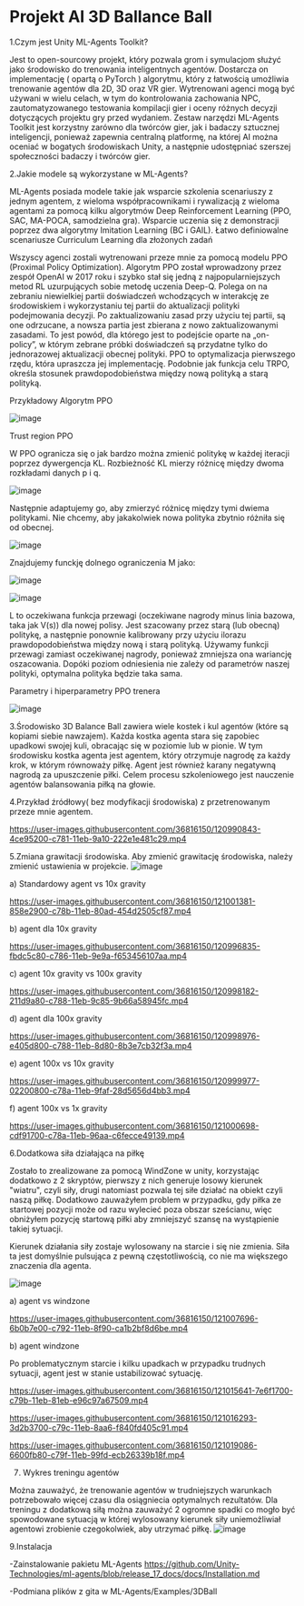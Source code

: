 # Projekt AI 3D Ballance Ball

1.Czym jest Unity ML-Agents Toolkit?
  
Jest to open-sourcowy projekt, który pozwala grom i symulacjom służyć jako środowisko do trenowania inteligentnych agentów.
  Dostarcza on implementację ( opartą o PyTorch ) algorytmu, który z łatwością  umożliwia trenowanie agentów dla 2D, 3D oraz VR
  gier. Wytrenowani agenci mogą  być używani w wielu celach, w tym do kontrolowania zachowania NPC, zautomatyzowanego testowania 
  kompilacji gier i oceny różnych decyzji dotyczących projektu gry przed wydaniem. Zestaw narzędzi ML-Agents Toolkit jest korzystny
  zarówno dla twórców gier, jak i badaczy sztucznej inteligencji, ponieważ zapewnia centralną platformę, na której AI można oceniać
  w bogatych środowiskach Unity, a następnie udostępniać szerszej społeczności badaczy i twórców gier.
 
2.Jakie modele są  wykorzystane w ML-Agents?

  ML-Agents posiada modele takie jak wsparcie szkolenia scenariuszy z jednym agentem, z wieloma współpracownikami i rywalizacją z wieloma agentami za pomocą kilku algorytmów Deep Reinforcement Learning (PPO, SAC, MA-POCA, samodzielna gra).  Wsparcie uczenia się z demonstracji poprzez dwa algorytmy Imitation Learning (BC i GAIL).
Łatwo definiowalne scenariusze Curriculum Learning dla złożonych zadań

Wszyscy agenci zostali wytrenowani przeze mnie za pomocą modelu PPO (Proximal Policy Optimization). Algorytm PPO został wprowadzony przez zespół OpenAI w 2017 roku i szybko stał się jedną z najpopularniejszych metod RL uzurpujących sobie metodę uczenia Deep-Q. Polega on na zebraniu niewielkiej partii doświadczeń wchodzących w interakcję ze środowiskiem i wykorzystaniu tej partii do aktualizacji polityki podejmowania decyzji. Po zaktualizowaniu zasad przy użyciu tej partii, są one odrzucane, a nowsza partia jest zbierana z nowo zaktualizowanymi zasadami. To jest powód, dla którego jest to podejście oparte na „on-policy”, w którym zebrane próbki doświadczeń są przydatne tylko do jednorazowej aktualizacji obecnej polityki.
PPO to optymalizacja pierwszego rzędu, która upraszcza jej implementację. Podobnie jak funkcja celu TRPO, określa stosunek prawdopodobieństwa między nową polityką a starą polityką.

Przykładowy Algorytm PPO 

![image](https://user-images.githubusercontent.com/36816150/121363267-15240b00-c937-11eb-8f29-47374d45e84e.png)



Trust region PPO

 W PPO ogranicza się o jak bardzo można zmienić politykę w każdej iteracji poprzez dywergencja KL. Rozbieżność KL mierzy różnicę między dwoma rozkładami danych p i q.

![image](https://user-images.githubusercontent.com/36816150/121361302-73e88500-c935-11eb-8194-ce98194096d1.png)

Następnie adaptujemy go, aby zmierzyć różnicę między tymi dwiema politykami. Nie chcemy, aby jakakolwiek nowa polityka zbytnio różniła się od obecnej.

![image](https://user-images.githubusercontent.com/36816150/121361384-86fb5500-c935-11eb-87b4-99a9d917d4eb.png)

Znajdujemy funckję dolnego ograniczenia M jako:

![image](https://user-images.githubusercontent.com/36816150/121361980-09841480-c936-11eb-9c25-84089de132dd.png)

![image](https://user-images.githubusercontent.com/36816150/121362634-857e5c80-c936-11eb-9f70-e5bae2eba9c8.png)

L to oczekiwana funkcja przewagi (oczekiwane nagrody minus linia bazowa, taka jak V(s)) dla nowej polisy. Jest szacowany przez starą (lub obecną) politykę, a następnie ponownie kalibrowany przy użyciu ilorazu prawdopodobieństwa między nową i starą polityką. Używamy funkcji przewagi zamiast oczekiwanej nagrody, ponieważ zmniejsza ona wariancję oszacowania. Dopóki poziom odniesienia nie zależy od parametrów naszej polityki, optymalna polityka będzie taka sama.

Parametry i hiperparametry PPO trenera

![image](https://user-images.githubusercontent.com/36816150/121350900-7ba32c00-c92b-11eb-9300-c5ac4881d2c7.png)


3.Środowisko 3D Balance Ball zawiera wiele kostek i kul agentów (które są kopiami siebie nawzajem). Każda kostka agenta stara się zapobiec upadkowi swojej kuli, obracając się w poziomie lub w pionie. W tym środowisku kostka agenta jest agentem, który otrzymuje nagrodę za każdy krok, w którym równoważy piłkę. Agent jest również karany negatywną nagrodą za upuszczenie piłki. Celem procesu szkoleniowego jest nauczenie agentów balansowania piłką na głowie.
  
4.Przykład źródłowy( bez modyfikacji środowiska) z przetrenowanym przeze mnie agentem.

https://user-images.githubusercontent.com/36816150/120990843-4ce95200-c781-11eb-9a10-222e1e481c29.mp4

5.Zmiana grawitacji środowiska.
Aby zmienić grawitację środowiska, należy zmienić ustawienia w projekcie.
![image](https://user-images.githubusercontent.com/36816150/120994804-2200fd00-c785-11eb-99f2-27d0ef685907.png)

a) Standardowy agent vs 10x gravity


https://user-images.githubusercontent.com/36816150/121001381-858e2900-c78b-11eb-80ad-454d2505cf87.mp4


b) agent dla 10x gravity

https://user-images.githubusercontent.com/36816150/120996835-fbdc5c80-c786-11eb-9e9a-f653456107aa.mp4


c) agent 10x gravity vs 100x gravity

https://user-images.githubusercontent.com/36816150/120998182-211d9a80-c788-11eb-9c85-9b66a58945fc.mp4

d) agent dla 100x gravity

https://user-images.githubusercontent.com/36816150/120998976-e405d800-c788-11eb-8d80-8b3e7cb32f3a.mp4

e) agent 100x vs 10x gravity

https://user-images.githubusercontent.com/36816150/120999977-02200800-c78a-11eb-9faf-28d5656d4bb3.mp4


f) agent 100x vs 1x gravity


https://user-images.githubusercontent.com/36816150/121000698-cdf91700-c78a-11eb-96aa-c6fecce49139.mp4


6.Dodatkowa siła działająca na piłkę

Zostało to zrealizowane za pomocą WindZone w unity, korzystając dodatkowo z 2 skryptów, pierwszy z nich generuje losowy
kierunek "wiatru", czyli siły, drugi natomiast pozwala tej siłe działać na  obiekt czyli naszą piłkę. Dodatkowo zauważyłem problem
w przypadku, gdy piłka ze startowej pozycji może od razu wylecieć poza obszar sześcianu, więc obniżyłem pozycję startową piłki aby
zmniejszyć szansę na wystąpienie takiej sytuacji.

Kierunek działania siły zostaje wylosowany na starcie i się nie zmienia. Siła ta jest domyślnie pulsująca z pewną częstotliwością, co nie ma większego znaczenia dla agenta.

![image](https://user-images.githubusercontent.com/36816150/121003146-7a3bfd00-c78d-11eb-81af-868abc826323.png)


a) agent vs windzone


https://user-images.githubusercontent.com/36816150/121007696-6b0b7e00-c792-11eb-8f90-ca1b2bf8d6be.mp4

b) agent windzone

Po problematycznym starcie i kilku upadkach w przypadku trudnych sytuacji, agent jest w stanie ustabilizować sytuację.

https://user-images.githubusercontent.com/36816150/121015641-7e6f1700-c79b-11eb-81eb-e96c97a67509.mp4


https://user-images.githubusercontent.com/36816150/121016293-3d2b3700-c79c-11eb-8aa6-f840fd405c91.mp4


https://user-images.githubusercontent.com/36816150/121019086-6600fb80-c79f-11eb-99fd-ecb26339b18f.mp4



7. Wykres treningu agentów

Można zauważyć, że trenowanie agentów w trudniejszych warunkach potrzebowało więcej czasu dla osiągniecia optymalnych rezultatów.
Dla treningu z dodatkową siłą można zauważyć 2 ogromne spadki co mogło być spowodowane sytuacją w której wylosowany kierunek siły
uniemożliwiał agentowi zrobienie czegokolwiek, aby utrzymać piłkę.
![image](https://user-images.githubusercontent.com/36816150/121016648-ad39bd00-c79c-11eb-9365-f9dcc88068e2.png)

9.Instalacja

  -Zainstalowanie pakietu ML-Agents https://github.com/Unity-Technologies/ml-agents/blob/release_17_docs/docs/Installation.md

  -Podmiana plików z gita w ML-Agents/Examples/3DBall







